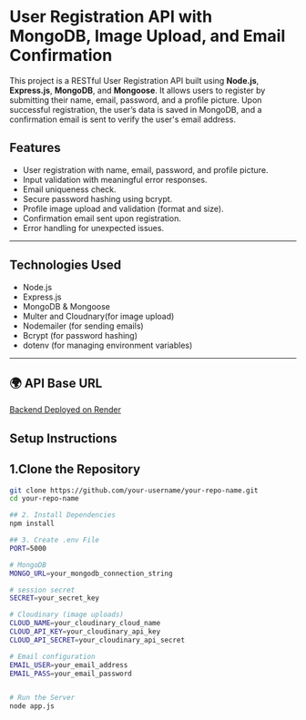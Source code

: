 # User Registration API with MongoDB, Image Upload, and Email Confirmation

This project is a RESTful User Registration API built using **Node.js**, **Express.js**, **MongoDB**, and **Mongoose**. It allows users to register by submitting their name, email, password, and a profile picture. Upon successful registration, the user’s data is saved in MongoDB, and a confirmation email is sent to verify the user's email address.

## Features

- User registration with name, email, password, and profile picture.
- Input validation with meaningful error responses.
- Email uniqueness check.
- Secure password hashing using bcrypt.
- Profile image upload and validation (format and size).
- Confirmation email sent upon registration.
- Error handling for unexpected issues.

---

## Technologies Used

- Node.js
- Express.js
- MongoDB & Mongoose
- Multer and Cloudnary(for image upload)
- Nodemailer (for sending emails)
- Bcrypt (for password hashing)
- dotenv (for managing environment variables)

---
## 🌍 API Base URL
[Backend Deployed on Render](https://user-registration-system-uniw.onrender.com/)

## Setup Instructions

## 1.Clone the Repository
```bash
git clone https://github.com/your-username/your-repo-name.git
cd your-repo-name

## 2. Install Dependencies
npm install

## 3. Create .env File
PORT=5000

# MongoDB
MONGO_URL=your_mongodb_connection_string

# session secret
SECRET=your_secret_key

# Cloudinary (image uploads)
CLOUD_NAME=your_cloudinary_cloud_name
CLOUD_API_KEY=your_cloudinary_api_key
CLOUD_API_SECRET=your_cloudinary_api_secret

# Email configuration
EMAIL_USER=your_email_address
EMAIL_PASS=your_email_password


# Run the Server
node app.js
